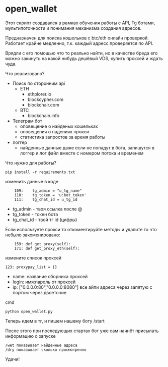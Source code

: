# open_wallet
Этот скрипт создавался в рамках обучения работы с API, Tg ботами, мультипоточности и понимания механизма создания адресов.

Предназначен для поиска кошельков с btc/eth онлайн проверкой.
Работает крайне медленно, т.к. каждый адресс проверяется по API.

Врядли с его помощью что то реально найти, 
но в качестве бреда его можно закинуть на какой нибудь дешёвый VDS, 
купить проксей и ждать чуда.

Что реализовано?
* Поиск по сторонним api
  - ETH
    * ethplorer.io
    * blockcypher.com
    * blockchair.com
  - BTC
    * blockchain.info
* Телеграм бот
    - оповещение о найденых кошельках
    - оповещения о падениях прокси
    - статистика запростов за время работы
* логгер
  * найденные данные даже если не попадут в бота, запишутся в логгер и лог файл вместе с номером потока и временем
  


Что нужно для работы?

    pip install -r requirements.txt

изменить данные в коде

        109:    tg_admin = "u_tg_name"
        110:    tg_token = 'u:bot_token'
        111:    tg_chat_id = u_tg_id

* tg_admin - твоя ссылка после @
* tg_token - токен бота
* tg_chat_id - твой тг id (цифры)



Если используете прокси то откоментируйте методы и удалите то что небыло закоменировано:

        159: def get_proxy(self):
        171: def get_proxy_eth(self):

измените список проксей

    123: proxypay_list = {}
* name: название сборника проксей
* login: имя:пароль от проксей
* ip: ["0.0.0.0:80","0.0.0.0:8080"] все айпи адреса через запятую с портом через двоеточие

cmd

    python open_wallet.py

Теперь идем в тг, и пишем нашему боту /start

После этого при последующих стартах бот уже сам начнёт присылать информацию о запуске

    /wet показывает найденные адреса
    /dry показывает сколько просмотренно

Удачи!